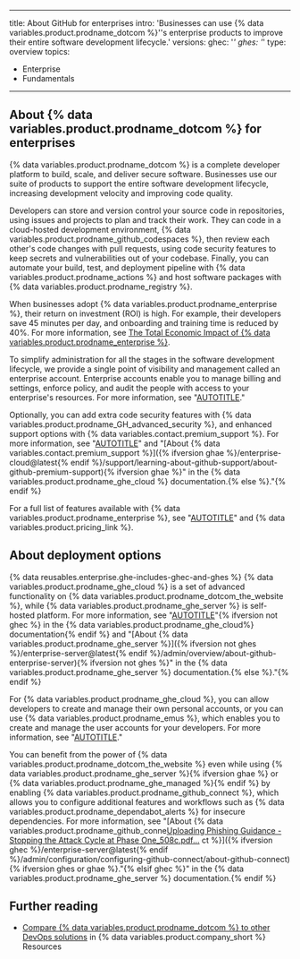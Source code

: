
---
title: About GitHub for enterprises
intro: 'Businesses can use {% data variables.product.prodname_dotcom %}''s enterprise products to improve their entire software development lifecycle.'
versions:
  ghec: '*'
  ghes: '*'
type: overview
topics:
  - Enterprise
  - Fundamentals
---

## About {% data variables.product.prodname_dotcom %} for enterprises

{% data variables.product.prodname_dotcom %} is a complete developer platform to build, scale, and deliver secure software. Businesses use our suite of products to support the entire software development lifecycle, increasing development velocity and improving code quality.

Developers can store and version control your source code in repositories, using issues and projects to plan and track their work. They can code in a cloud-hosted development environment, {% data variables.product.prodname_github_codespaces %}, then review each other's code changes with pull requests, using code security features to keep secrets and vulnerabilities out of your codebase. Finally, you can automate your build, test, and deployment pipeline with {% data variables.product.prodname_actions %} and host software packages with {% data variables.product.prodname_registry %}.

When businesses adopt {% data variables.product.prodname_enterprise %}, their return on investment (ROI) is high. For example, their developers save 45 minutes per day, and onboarding and training time is reduced by 40%. For more information, see [The Total Economic Impact of {% data variables.product.prodname_enterprise %}](https://resources.github.com/forrester/).

To simplify administration for all the stages in the software development lifecycle, we provide a single point of visibility and management called an enterprise account. Enterprise accounts enable you to manage billing and settings, enforce policy, and audit the people with access to your enterprise's resources. For more information, see "[AUTOTITLE](/admin/overview/about-enterprise-accounts)."

Optionally, you can add extra code security features with {% data variables.product.prodname_GH_advanced_security %}, and enhanced support options with {% data variables.contact.premium_support %}. For more information, see "[AUTOTITLE](/get-started/learning-about-github/about-github-advanced-security)" and "[About {% data variables.contact.premium_support %}]({% ifversion ghae %}/enterprise-cloud@latest{% endif %}/support/learning-about-github-support/about-github-premium-support){% ifversion ghae %}" in the {% data variables.product.prodname_ghe_cloud %} documentation.{% else %}."{% endif %}

For a full list of features available with {% data variables.product.prodname_enterprise %}, see "[AUTOTITLE](/get-started/learning-about-github/githubs-products)" and {% data variables.product.pricing_link %}.

## About deployment options

{% data reusables.enterprise.ghe-includes-ghec-and-ghes %} {% data variables.product.prodname_ghe_cloud %} is a set of advanced functionality on {% data variables.product.prodname_dotcom_the_website %}, while {% data variables.product.prodname_ghe_server %} is self-hosted platform. For more information, see "[AUTOTITLE](/enterprise-cloud@latest/admin/overview/about-github-enterprise-cloud)"{% ifversion not ghec %} in the {% data variables.product.prodname_ghe_cloud%} documentation{% endif %} and "[About {% data variables.product.prodname_ghe_server %}]({% ifversion not ghes %}/enterprise-server@latest{% endif %}/admin/overview/about-github-enterprise-server){% ifversion not ghes %}" in the {% data variables.product.prodname_ghe_server %} documentation.{% else %}."{% endif %}

For {% data variables.product.prodname_ghe_cloud %}, you can allow developers to create and manage their own personal accounts, or you can use {% data variables.product.prodname_emus %}, which enables you to create and manage the user accounts for your developers. For more information, see "[AUTOTITLE](/admin/identity-and-access-management/managing-iam-for-your-enterprise/about-authentication-for-your-enterprise)."

You can benefit from the power of {% data variables.product.prodname_dotcom_the_website %} even while using {% data variables.product.prodname_ghe_server %}{% ifversion ghae %} or {% data variables.product.prodname_ghe_managed %}{% endif %} by enabling {% data variables.product.prodname_github_connect %}, which allows you to configure additional features and workflows such as {% data variables.product.prodname_dependabot_alerts %} for insecure dependencies. For more information, see "[About {% data variables.product.prodname_github_conne[Uploading Phishing Guidance - Stopping the Attack Cycle at Phase One_508c.pdf…]()
ct %}]({% ifversion ghec %}/enterprise-server@latest{% endif %}/admin/configuration/configuring-github-connect/about-github-connect){% ifversion ghes or ghae %}."{% elsif ghec %}" in the {% data variables.product.prodname_ghe_server %} documentation.{% endif %}

## Further reading

- [Compare {% data variables.product.prodname_dotcom %} to other DevOps solutions](https://resources.github.com/devops/tools/compare/) in {% data variables.product.company_short %} Resources
